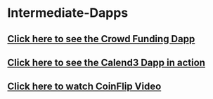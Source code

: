 # Intermediate-Dapps

## [Click here to see the Crowd Funding Dapp](https://crowd-funding-nine.vercel.app/)

## [Click here to see the Calend3 Dapp in action](https://bafybeic3ly3rm534v4kduribpcfg6ounmv64vsrg4bnvwzu7c2fvgc5afi.ipfs.gateway.valist.io/)


## [Click here to watch CoinFlip Video](https://youtu.be/ndKOnPfFrvQ)
